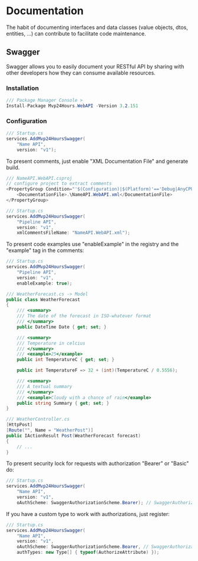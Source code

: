 # Documentation
The habit of documenting interfaces and data classes (value objects, dtos, entities, ...) can contribute to facilitate code maintenance.

## Swagger
Swagger allows you to easily document your RESTful API by sharing with other developers how they can consume available resources.

### Installation
```csharp
/// Package Manager Console >
Install-Package Mvp24Hours.WebAPI -Version 3.2.151
```

### Configuration
```csharp
/// Startup.cs
services.AddMvp24HoursSwagger(
    "Name API",
    version: "v1");
```

To present comments, just enable "XML Documentation File" and generate build.
```csharp
/// NameAPI.WebAPI.csproj
// configure project to extract comments
<PropertyGroup Condition="'$(Configuration)|$(Platform)'=='Debug|AnyCPU'">
    <DocumentationFile>.\NameAPI.WebAPI.xml</DocumentationFile>
</PropertyGroup>

/// Startup.cs
services.AddMvp24HoursSwagger(
    "Pipeline API",
    version: "v1",
    xmlCommentsFileName: "NameAPI.WebAPI.xml");

```
To present code examples use "enableExample" in the registry and the "example" tag in the comments:
```csharp
/// Startup.cs
services.AddMvp24HoursSwagger(
    "Pipeline API",
    version: "v1",
    enableExample: true);

/// WeatherForecast.cs -> Model
public class WeatherForecast
{
    /// <summary>
    /// The date of the forecast in ISO-whatever format
    /// </summary>
    public DateTime Date { get; set; }

    /// <summary>
    /// Temperature in celcius
    /// </summary>
    /// <example>25</example>
    public int TemperatureC { get; set; }

    public int TemperatureF => 32 + (int)(TemperatureC / 0.5556);

    /// <summary>
    /// A textual summary
    /// </summary>
    /// <example>Cloudy with a chance of rain</example>
    public string Summary { get; set; }
}

/// WeatherController.cs
[HttpPost]
[Route("", Name = "WeatherPost")]
public IActionResult Post(WeatherForecast forecast)
{
    // ...
}

```

To present security lock for requests with authorization "Bearer" or "Basic" do:

```csharp
/// Startup.cs
services.AddMvp24HoursSwagger(
    "Name API",
    version: "v1",
    oAuthScheme: SwaggerAuthorizationScheme.Bearer); // SwaggerAuthorizationScheme.Basic
```

If you have a custom type to work with authorizations, just register:
```csharp
/// Startup.cs
services.AddMvp24HoursSwagger(
    "Name API",
    version: "v1",
    oAuthScheme: SwaggerAuthorizationScheme.Bearer, // SwaggerAuthorizationScheme.Basic
    authTypes: new Type[] { typeof(AuthorizeAttribute) });
```